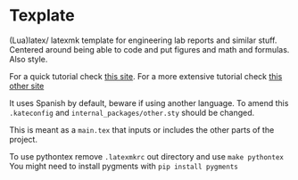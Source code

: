 # Texplate

(Lua)latex/ latexmk template for engineering lab reports and similar stuff.
Centered around being able to code and put figures and math and formulas.
Also style.

For a quick tutorial check [this site](https://latex-tutorial.com/). For a more
extensive tutorial check [this other site](https://www.overleaf.com/learn)


It uses Spanish by default, beware if using another language.
To amend this `.kateconfig` and `internal_packages/other.sty` should be changed.

This is meant as a `main.tex` that inputs or includes the other parts of the
project.

To use pythontex remove `.latexmkrc` out directory and use `make pythontex`
You might need to install pygments with `pip install pygments`
